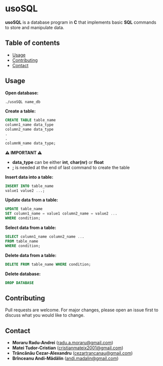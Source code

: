 # usoSQL

**usoSQL** is a database program in **C** that implements basic **SQL** commands to store and manipulate data.

## Table of contents
<!--ts-->
   * [Usage](#usage)
   * [Contributing](#contributing)
   * [Contact](#contact)
<!--te-->

## Usage 
**Open database:**
```bash
./usoSQL name_db
```

**Create a table:**
```sql
CREATE TABLE table_name
column1_name data_type
column2_name data_type
.
.
columnN_name data_type;
```
**⚠️ IMPORTANT ⚠️**
   * **data_type** can be either **int**, **char(nr)** or **float**
   * **;** is needed at the end of last command to create the table

**Insert data into a table:**

```sql
INSERT INTO table_name
value1 value2 ...;
```

**Update data from a table:**
```sql
UPDATE table_name
SET column1_name = value1 column2_name = value2 ... 
WHERE condition;
```
**Select data from a table:**
```sql
SELECT column1_name column2_name ...
FROM table_name
WHERE condition;
```
**Delete data from a table:**
```sql
DELETE FROM table_name WHERE condition;
```
**Delete database:**
```sql
DROP DATABASE
```

## Contributing
Pull requests are welcome. For major changes, please open an issue first to discuss what you would like to change.


## Contact
* **Moraru Radu-Andrei** (radu.a.moraru@gmail.com)
* **Matei Tudor-Cristian** (cristianmateix2001@gmail.com)
* **Trăncănău Cezar-Alexandru** (cezartrancanau@gmail.com)
* **Brînceanu Andi-Mădălin** (andi.madalin@gmail.com)
